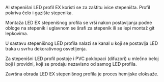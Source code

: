 Al stepenišni LED profil EX koristi se za zaštitu ivice stepeništa. Profil pokriva čelo i gazište stepenika.

Montaža LED EX stepenišnog profila se vrši nakon postavljanja podne obloge na stepenik i uglavnom se šrafi za stepenik ili se lepi montaž git lepkovima.

U sastavu stepenišnog LED profila nalazi se kanal u koji se postavlja LED traka u svrhu dekorativnog osvetljenja.

Za stepenišni LED profil postoje i PVC poklopaci (difuzori) u mlečno beloj boji i providni, koji se prodaju nezavisno od samog LED profila.

Završna obrada LED EX stepenišnog profila je proces hemijske eloksaže.
